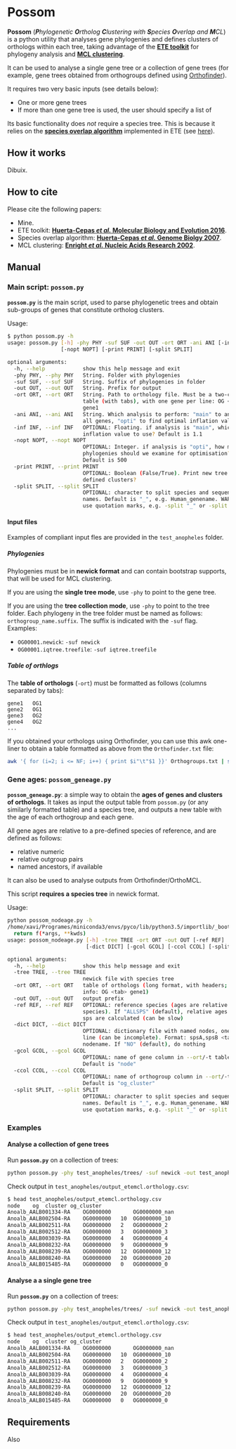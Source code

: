 # Possom

**Possom** (***P**hylogenetic **O**rtholog **C**lustering with **S**pecies **O**verlap and **M**CL*) is a python utility that analyses gene phylogenies and defines clusters of orthologs within each tree, taking advantage of the **[ETE toolkit](http://etetoolkit.org/)** for phylogeny analysis and **[MCL clustering](https://micans.org/mcl/)**.

It can be used to analyse a single gene tree or a collection of gene trees (for example, gene trees obtained from orthogroups defined using [Orthofinder](https://github.com/davidemms/OrthoFinder)).

It requires two very basic inputs (see details below):

* One or more gene trees
* If more than one gene tree is used, the user should specify a list of 

Its basic functionality does *not* require a species tree. This is because it relies on the **[species overlap algorithm](https://genomebiology.biomedcentral.com/articles/10.1186/gb-2007-8-6-r109)** implemented in ETE (see [here](http://etetoolkit.org/docs/latest/tutorial/tutorial_phylogeny.html#species-overlap-so-algorithm)).

## How it works

Dibuix.

## How to cite

Please cite the following papers:

* Mine.
* ETE toolkit: **[Huerta-Cepas *et al.* Molecular Biology and Evolution 2016](http://etetoolkit.org/)**.
* Species overlap algorithm: **[Huerta-Cepas *et al.* Genome Biolgy 2007](https://genomebiology.biomedcentral.com/articles/10.1186/gb-2007-8-6-r109)**.
* MCL clustering: **[Enright *et al.* Nucleic Acids Research 2002](https://micans.org/mcl/)**.

## Manual

### Main script: `possom.py`

**`possom.py`** is the main script, used to parse phylogenetic trees and obtain sub-groups of genes that constitute ortholog clusters.

Usage:

```bash
$ python possom.py -h
usage: possom.py [-h] -phy PHY -suf SUF -out OUT -ort ORT -ani ANI [-inf INF]
                 [-nopt NOPT] [-print PRINT] [-split SPLIT]

optional arguments:
  -h, --help            show this help message and exit
  -phy PHY, --phy PHY   String. Folder with phylogenies
  -suf SUF, --suf SUF   String. Suffix of phylogenies in folder
  -out OUT, --out OUT   String. Prefix for output
  -ort ORT, --ort ORT   String. Path to orthology file. Must be a two-column
                        table (with tabs), with one gene per line: OG <tab>
                        gene1
  -ani ANI, --ani ANI   String. Which analysis to perform: "main" to analyse
                        all genes, "opti" to find optimal inflation value
  -inf INF, --inf INF   OPTIONAL: Floating. if analysis is "main", which
                        inflation value to use? Default is 1.1
  -nopt NOPT, --nopt NOPT
                        OPTIONAL: Integer. if analysis is "opti", how many
                        phylogenies should we examine for optimisation?
                        Default is 500
  -print PRINT, --print PRINT
                        OPTIONAL: Boolean (False/True). Print new tree with
                        defined clusters?
  -split SPLIT, --split SPLIT
                        OPTIONAL: character to split species and sequence
                        names. Default is "_", e.g. Human_genename. WARNING:
                        use quotation marks, e.g. -split "_" or -split "|"
```

#### Input files

Examples of compliant input fles are provided in the `test_anopheles` folder.

##### Phylogenies

Phylogenies must be in **newick format** and can contain bootstrap supports, that will be used for MCL clustering.

If you are using the **single tree mode**, use `-phy` to point to the gene tree.

If you are using the **tree collection mode**, use `-phy` to point to the tree folder. Each phylogeny in the tree folder must be named as follows: `orthogroup_name.suffix`. The suffix is indicated with the `-suf` flag. Examples:

* `OG00001.newick`: `-suf newick`
* `OG00001.iqtree.treefile`: `-suf iqtree.treefile`

##### Table of orthlogs

The **table of orthologs** (`-ort`) must be formatted as follows (columns separated by tabs):
```
gene1	OG1
gene2	OG1
gene3	OG2
gene4	OG2
...
```

If you obtained your orthologs using Orthofinder, you can use this awk one-liner to obtain a table formatted as above from the `Orthofinder.txt` file:

```bash
awk '{ for (i=2; i <= NF; i++) { print $i"\t"$1 }}' Orthogroups.txt | sed "s/://" > Orthogroups_longformat.csv
```

### Gene ages: `possom_geneage.py`

**`possom_geneage.py`**: a simple way to obtain the **ages of genes and clusters of orthologs**. It takes as input the output table from `possom.py` (or any similarly formatted table) and a species tree, and outputs a new table with the age of each orthogroup and each gene.

All gene ages are relative to a pre-defined species of reference, and are defined as follows:

* relative numeric
* relative outgroup pairs
* named ancestors, if available

It can also be used to analyse outputs from Orthofinder/OrthoMCL. 

This script **requires a species tree** in newick format.

Usage:

```bash
python possom_nodeage.py -h
/home/xavi/Programes/miniconda3/envs/pyco/lib/python3.5/importlib/_bootstrap.py:222: RuntimeWarning: numpy.dtype size changed, may indicate binary incompatibility. Expected 96, got 88
  return f(*args, **kwds)
usage: possom_nodeage.py [-h] -tree TREE -ort ORT -out OUT [-ref REF]
                         [-dict DICT] [-gcol GCOL] [-ccol CCOL] [-split SPLIT]

optional arguments:
  -h, --help            show this help message and exit
  -tree TREE, --tree TREE
                        newick file with species tree
  -ort ORT, --ort ORT   table of orthologs (long format, with headers; min
                        info: OG <tab> gene1)
  -out OUT, --out OUT   output prefix
  -ref REF, --ref REF   OPTIONAL: reference species (ages are relative to this
                        species). If "ALLSPS" (default), relative ages to all
                        sps are calculated (can be slow)
  -dict DICT, --dict DICT
                        OPTIONAL: dictionary file with named nodes, one per
                        line (can be incomplete). Format: spsA,spsB <tab>
                        nodename. If "NO" (default), do nothing
  -gcol GCOL, --gcol GCOL
                        OPTIONAL: name of gene column in --ort/-t table.
                        Default is "node"
  -ccol CCOL, --ccol CCOL
                        OPTIONAL: name of orthogroup column in --ort/-t table.
                        Default is "og_cluster"
  -split SPLIT, --split SPLIT
                        OPTIONAL: character to split species and sequence
                        names. Default is "_", e.g. Human_genename. WARNING:
                        use quotation marks, e.g. -split "_" or -split "|"

```

### Examples

#### Analyse a collection of gene trees

Run **`possom.py`** on a collection of trees:

```bash
python possom.py -phy test_anopheles/trees/ -suf newick -out test_anopheles/output_etemcl -ort test_anopheles/Orthogroups_longformat.csv -ani main
```

Check output in `test_anopheles/output_etemcl.orthology.csv`:

```bash
$ head test_anopheles/output_etemcl.orthology.csv
node	og	cluster	og_cluster
Anoalb_AALB001334-RA	OG0000000		OG0000000_nan
Anoalb_AALB002504-RA	OG0000000	10	OG0000000_10
Anoalb_AALB002511-RA	OG0000000	2	OG0000000_2
Anoalb_AALB002512-RA	OG0000000	3	OG0000000_3
Anoalb_AALB003039-RA	OG0000000	4	OG0000000_4
Anoalb_AALB008232-RA	OG0000000	9	OG0000000_9
Anoalb_AALB008239-RA	OG0000000	12	OG0000000_12
Anoalb_AALB008240-RA	OG0000000	20	OG0000000_20
Anoalb_AALB015485-RA	OG0000000	0	OG0000000_0
```

#### Analyse a a single gene tree

Run **`possom.py`** on a collection of trees:

```bash
python possom.py -phy test_anopheles/trees/ -suf newick -out test_anopheles/output_etemcl -ort test_anopheles/Orthogroups_longformat.csv -ani main
```

Check output in `test_anopheles/output_etemcl.orthology.csv`:

```bash
$ head test_anopheles/output_etemcl.orthology.csv
node	og	cluster	og_cluster
Anoalb_AALB001334-RA	OG0000000		OG0000000_nan
Anoalb_AALB002504-RA	OG0000000	10	OG0000000_10
Anoalb_AALB002511-RA	OG0000000	2	OG0000000_2
Anoalb_AALB002512-RA	OG0000000	3	OG0000000_3
Anoalb_AALB003039-RA	OG0000000	4	OG0000000_4
Anoalb_AALB008232-RA	OG0000000	9	OG0000000_9
Anoalb_AALB008239-RA	OG0000000	12	OG0000000_12
Anoalb_AALB008240-RA	OG0000000	20	OG0000000_20
Anoalb_AALB015485-RA	OG0000000	0	OG0000000_0
```

## Requirements


Also